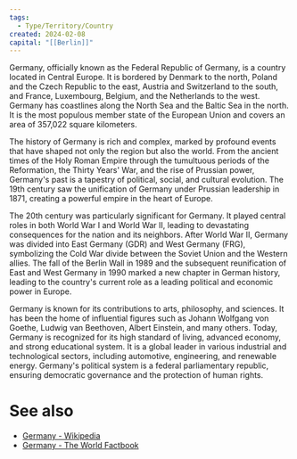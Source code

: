 ```yaml
---
tags:
  - Type/Territory/Country
created: 2024-02-08
capital: "[[Berlin]]"
---
```

Germany, officially known as the Federal Republic of Germany, is a country located in Central Europe. It is bordered by Denmark to the north, Poland and the Czech Republic to the east, Austria and Switzerland to the south, and France, Luxembourg, Belgium, and the Netherlands to the west. Germany has coastlines along the North Sea and the Baltic Sea in the north. It is the most populous member state of the European Union and covers an area of 357,022 square kilometers.

The history of Germany is rich and complex, marked by profound events that have shaped not only the region but also the world. From the ancient times of the Holy Roman Empire through the tumultuous periods of the Reformation, the Thirty Years' War, and the rise of Prussian power, Germany's past is a tapestry of political, social, and cultural evolution. The 19th century saw the unification of Germany under Prussian leadership in 1871, creating a powerful empire in the heart of Europe.

The 20th century was particularly significant for Germany. It played central roles in both World War I and World War II, leading to devastating consequences for the nation and its neighbors. After World War II, Germany was divided into East Germany (GDR) and West Germany (FRG), symbolizing the Cold War divide between the Soviet Union and the Western allies. The fall of the Berlin Wall in 1989 and the subsequent reunification of East and West Germany in 1990 marked a new chapter in German history, leading to the country's current role as a leading political and economic power in Europe.

Germany is known for its contributions to arts, philosophy, and sciences. It has been the home of influential figures such as Johann Wolfgang von Goethe, Ludwig van Beethoven, Albert Einstein, and many others. Today, Germany is recognized for its high standard of living, advanced economy, and strong educational system. It is a global leader in various industrial and technological sectors, including automotive, engineering, and renewable energy. Germany's political system is a federal parliamentary republic, ensuring democratic governance and the protection of human rights.

# See also
- [Germany - Wikipedia](https://en.wikipedia.org/wiki/Germany)
- [Germany - The World Factbook](https://www.cia.gov/the-world-factbook/countries/germany/)
